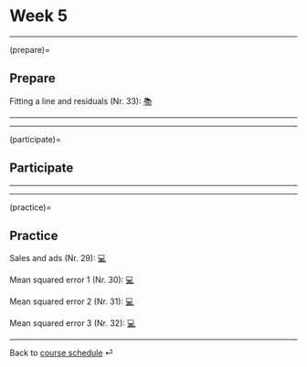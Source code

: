 # Week 5



---

(prepare)=
## Prepare

Fitting a line and residuals (Nr. 33): [📚](https://openintro-ims.netlify.app/model-slr.html#fit-line-res-cor)



---

---


(participate)=
## Participate



---

---


(practice)=
## Practice


Sales and ads (Nr. 29): [💻](../ae/models_1/07a-intro-sales-g.ipynb)


Mean squared error 1 (Nr. 30): [💻](../ae/models_2/07b-1-mse-g.ipynb)


Mean squared error 2 (Nr. 31): [💻](../ae/models_3/07b-2-mse-g.ipynb)


Mean squared error 3 (Nr. 32): [💻](../ae/models_4/07b-3-mse-g.ipynb)


---

Back to [course schedule](../docs/course-schedule.md) ⏎
